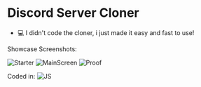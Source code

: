 # Discord Server Cloner #
- 💻 I didn't code the cloner, i just made it easy and fast to use!

Showcase Screenshots:

![Starter](https://cdn.discordapp.com/attachments/924702139765366834/925070019099000982/unknown.png)
![MainScreen](https://cdn.discordapp.com/attachments/924702139765366834/925070153933275186/unknown.png)
![Proof](https://cdn.discordapp.com/attachments/924702139765366834/925071556437229598/unknown.png)




Coded in:
![JS](https://img.shields.io/badge/JS-%23777BB4.svg?style=for-the-badge&logo=js&logoColor=white)
